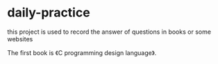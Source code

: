 # daily-practice

this project is used to record the answer of questions in books or some websites

The first book is 《C programming design language》.
